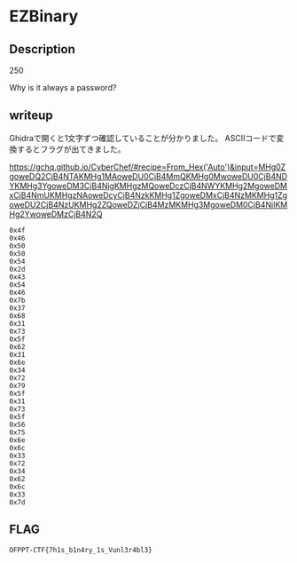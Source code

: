 # EZBinary

## Description

250

Why is it always a password?

## writeup

Ghidraで開くと1文字ずつ確認していることが分かりました。
ASCIIコードで変換するとフラグが出てきました。

https://gchq.github.io/CyberChef/#recipe=From_Hex('Auto')&input=MHg0ZgoweDQ2CjB4NTAKMHg1MAoweDU0CjB4MmQKMHg0MwoweDU0CjB4NDYKMHg3YgoweDM3CjB4NjgKMHgzMQoweDczCjB4NWYKMHg2MgoweDMxCjB4NmUKMHgzNAoweDcyCjB4NzkKMHg1ZgoweDMxCjB4NzMKMHg1ZgoweDU2CjB4NzUKMHg2ZQoweDZjCjB4MzMKMHg3MgoweDM0CjB4NjIKMHg2YwoweDMzCjB4N2Q

```
0x4f
0x46
0x50
0x50
0x54
0x2d
0x43
0x54
0x46
0x7b
0x37
0x68
0x31
0x73
0x5f
0x62
0x31
0x6e
0x34
0x72
0x79
0x5f
0x31
0x73
0x5f
0x56
0x75
0x6e
0x6c
0x33
0x72
0x34
0x62
0x6c
0x33
0x7d
```

## FLAG

```bash
OFPPT-CTF{7h1s_b1n4ry_1s_Vunl3r4bl3}
```
